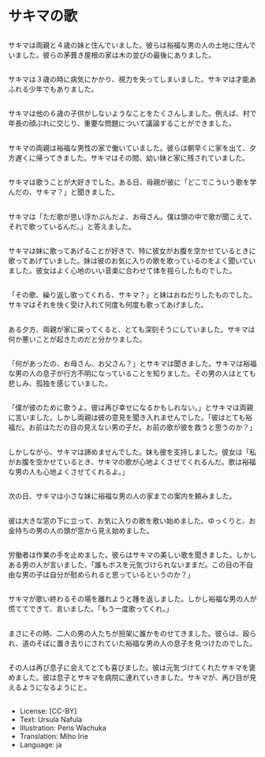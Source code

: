 # サキマの歌

##
サキマは両親と４歳の妹と住んでいました。彼らは裕福な男の人の土地に住んでいました。彼らの茅葺き屋根の家は木の並びの最後にありました。

##
サキマは３歳の時に病気にかかり、視力を失ってしまいました。サキマは才能あふれる少年でもありました。

##
サキマは他の６歳の子供がしないようなことをたくさんしました。例えば、村で年長の顔ぶれに交じり、重要な問題について議論することができました。

##
サキマの両親は裕福な男性の家で働いていました。彼らは朝早くに家を出て、夕方遅くに帰ってきました。サキマはその間、幼い妹と家に残されていました。

##
サキマは歌うことが大好きでした。ある日、母親が彼に「どこでこういう歌を学んだの、サキマ？」と聞きました。

##
サキマは「ただ歌が思い浮かぶんだよ、お母さん。僕は頭の中で歌が聞こえて、それで歌っているんだ。」と答えました。

##
サキマは妹に歌ってあげることが好きで、特に彼女がお腹を空かせているときに歌ってあげていました。妹は彼のお気に入りの歌を歌っているのをよく聞いていました。彼女はよく心地のいい音楽に合わせて体を揺らしたものでした。

##
「その歌、繰り返し歌ってくれる、サキマ？」と妹はおねだりしたものでした。サキマはそれを快く受け入れて何度も何度も歌ってあげました。

##
ある夕方、両親が家に戻ってくると、とても深刻そうにしていました。サキマは何か悪いことが起きたのだと分かりました。

##
「何があったの、お母さん、お父さん？」とサキマは聞きました。サキマは裕福な男の人の息子が行方不明になっていることを知りました。その男の人はとても悲しみ、孤独を感じていました。

##
「僕が彼のために歌うよ。彼は再び幸せになるかもしれない。」とサキマは両親に言いました。しかし両親は彼の意見を聞き入れませんでした。「彼はとても裕福だ。お前はただの目の見えない男の子だ。お前の歌が彼を救うと思うのか？」

##
しかしながら、サキマは諦めませんでした。妹も彼を支持しました。彼女は「私がお腹を空かせているとき、サキマの歌が心地よくさせてくれるんだ。歌は裕福な男の人も心地よくさせてくれるよ。」

##
次の日、サキマは小さな妹に裕福な男の人の家までの案内を頼みました。

##
彼は大きな窓の下に立って、お気に入りの歌を歌い始めました。ゆっくりと、お金持ちの男の人の頭が窓から見え始めました。

##
労働者は作業の手を止めました。彼らはサキマの美しい歌を聞きました。しかしある男の人が言いました、「誰もボスを元気づけられないままだ。この目の不自由な男の子は自分が慰められると思っているというのか？」

##
サキマが歌い終わるその場を離れようと踵を返しました。しかし裕福な男の人が慌ててできて、言いました。「もう一度歌ってくれ。」

##
まさにその時、二人の男の人たちが担架に誰かをのせてきました。彼らは、殴られ、道のそばに置き去りにされていた裕福な男の人の息子を見つけたのでした。

##
その人は再び息子に会えてとても喜びました。彼は元気づけてくれたサキマを褒めました。彼は息子とサキマを病院に連れていきました。サキマが、再び目が見えるようになるようにと。

##
* License: [CC-BY]
* Text: Ursula Nafula
* Illustration: Peris Wachuka
* Translation: Miho Irie
* Language: ja
